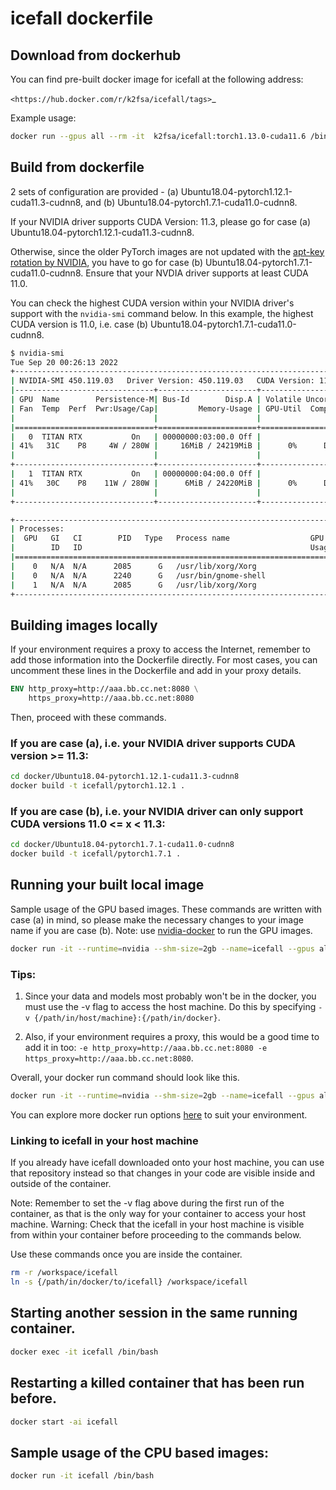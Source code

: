 # icefall dockerfile

## Download from dockerhub

You can find pre-built docker image for icefall at the following address:

  `<https://hub.docker.com/r/k2fsa/icefall/tags>`_

Example usage:

```bash
docker run --gpus all --rm -it  k2fsa/icefall:torch1.13.0-cuda11.6 /bin/bash
```


## Build from dockerfile

2 sets of configuration are provided - (a) Ubuntu18.04-pytorch1.12.1-cuda11.3-cudnn8, and (b) Ubuntu18.04-pytorch1.7.1-cuda11.0-cudnn8.

If your NVIDIA driver supports CUDA Version: 11.3, please go for case (a) Ubuntu18.04-pytorch1.12.1-cuda11.3-cudnn8.

Otherwise, since the older PyTorch images are not updated with the [apt-key rotation by NVIDIA](https://developer.nvidia.com/blog/updating-the-cuda-linux-gpg-repository-key), you have to go for case (b) Ubuntu18.04-pytorch1.7.1-cuda11.0-cudnn8. Ensure that your NVDIA driver supports at least CUDA 11.0.

You can check the highest CUDA version within your NVIDIA driver's support with the `nvidia-smi` command below. In this example, the highest CUDA version is 11.0, i.e. case (b) Ubuntu18.04-pytorch1.7.1-cuda11.0-cudnn8.

```bash
$ nvidia-smi
Tue Sep 20 00:26:13 2022
+-----------------------------------------------------------------------------+
| NVIDIA-SMI 450.119.03   Driver Version: 450.119.03   CUDA Version: 11.0     |
|-------------------------------+----------------------+----------------------+
| GPU  Name        Persistence-M| Bus-Id        Disp.A | Volatile Uncorr. ECC |
| Fan  Temp  Perf  Pwr:Usage/Cap|         Memory-Usage | GPU-Util  Compute M. |
|                               |                      |               MIG M. |
|===============================+======================+======================|
|   0  TITAN RTX           On   | 00000000:03:00.0 Off |                  N/A |
| 41%   31C    P8     4W / 280W |     16MiB / 24219MiB |      0%      Default |
|                               |                      |                  N/A |
+-------------------------------+----------------------+----------------------+
|   1  TITAN RTX           On   | 00000000:04:00.0 Off |                  N/A |
| 41%   30C    P8    11W / 280W |      6MiB / 24220MiB |      0%      Default |
|                               |                      |                  N/A |
+-------------------------------+----------------------+----------------------+

+-----------------------------------------------------------------------------+
| Processes:                                                                  |
|  GPU   GI   CI        PID   Type   Process name                  GPU Memory |
|        ID   ID                                                   Usage      |
|=============================================================================|
|    0   N/A  N/A      2085      G   /usr/lib/xorg/Xorg                  9MiB |
|    0   N/A  N/A      2240      G   /usr/bin/gnome-shell                4MiB |
|    1   N/A  N/A      2085      G   /usr/lib/xorg/Xorg                  4MiB |
+-----------------------------------------------------------------------------+

```

## Building images locally
If your environment requires a proxy to access the Internet, remember to add those information into the Dockerfile directly.
For most cases, you can uncomment these lines in the Dockerfile and add in your proxy details.

```dockerfile
ENV http_proxy=http://aaa.bb.cc.net:8080 \
    https_proxy=http://aaa.bb.cc.net:8080
```

Then, proceed with these commands.

### If you are case (a), i.e. your NVIDIA driver supports CUDA version >= 11.3:

```bash
cd docker/Ubuntu18.04-pytorch1.12.1-cuda11.3-cudnn8
docker build -t icefall/pytorch1.12.1 .
```

### If you are case (b), i.e. your NVIDIA driver can only support CUDA versions 11.0 <= x < 11.3:
```bash
cd docker/Ubuntu18.04-pytorch1.7.1-cuda11.0-cudnn8
docker build -t icefall/pytorch1.7.1 .
```

## Running your built local image
Sample usage of the GPU based images. These commands are written with case (a) in mind, so please make the necessary changes to your image name if you are case (b).
Note: use [nvidia-docker](https://github.com/NVIDIA/nvidia-docker) to run the GPU images.

```bash
docker run -it --runtime=nvidia --shm-size=2gb --name=icefall --gpus all icefall/pytorch1.12.1
```

### Tips:
1. Since your data and models most probably won't be in the docker, you must use the -v flag to access the host machine. Do this by specifying `-v {/path/in/host/machine}:{/path/in/docker}`.

2. Also, if your environment requires a proxy, this would be a good time to add it in too: `-e http_proxy=http://aaa.bb.cc.net:8080 -e https_proxy=http://aaa.bb.cc.net:8080`.

Overall, your docker run command should look like this.

```bash
docker run -it --runtime=nvidia --shm-size=2gb --name=icefall --gpus all -v {/path/in/host/machine}:{/path/in/docker} -e http_proxy=http://aaa.bb.cc.net:8080 -e https_proxy=http://aaa.bb.cc.net:8080 icefall/pytorch1.12.1
```

You can explore more docker run options [here](https://docs.docker.com/engine/reference/commandline/run/) to suit your environment.

### Linking to icefall in your host machine

If you already have icefall downloaded onto your host machine, you can use that repository instead so that changes in your code are visible inside and outside of the container.

Note: Remember to set the -v flag above during the first run of the container, as that is the only way for your container to access your host machine.
Warning: Check that the icefall in your host machine is visible from within your container before proceeding to the commands below.

Use these commands once you are inside the container.

```bash
rm -r /workspace/icefall
ln -s {/path/in/docker/to/icefall} /workspace/icefall
```

## Starting another session in the same running container.
```bash
docker exec -it icefall /bin/bash
```

## Restarting a killed container that has been run before.
```bash
docker start -ai icefall
```

## Sample usage of the CPU based images:
```bash
docker run -it icefall /bin/bash
```
